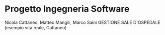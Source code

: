# Progetto Ingegneria Software
Nicola Cattaneo, Matteo Mangili, Marco Saini
GESTIONE SALE D'OSPEDALE (esempio vita reale, Cattaneo)



